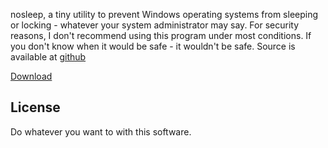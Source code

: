 nosleep,  a tiny utility to prevent Windows operating systems from sleeping or locking -  whatever your system administrator may say.
For security reasons,  I don't recommend using this program under most conditions. If you don't know when it would be safe - it wouldn't be safe.
Source is available at <a href="http://www.github.com/nbirnel/nosleep.git">github</a>

<a href="./nosleep.zip">Download</a>

License
-------
Do whatever you want to with this software.

